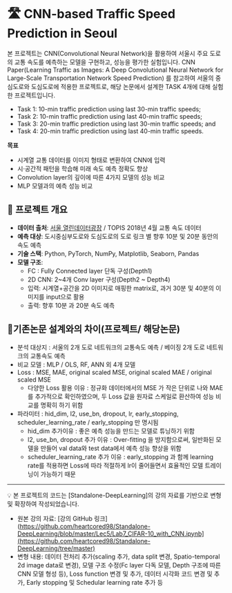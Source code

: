 # 🛣️ CNN-based Traffic Speed Prediction in Seoul

본 프로젝트는 CNN(Convolutional Neural Network)을 활용하여 서울시 주요 도로의 교통 속도를 예측하는 모델을 구현하고, 성능을 평가한 실험입니다.
CNN Paper(Learning Traffic as Images: A Deep Convolutional Neural Network for Large-Scale Transportation Network Speed Prediction) 를 참고하여 서울의 중심도로와 도심도로에 적용한 프로젝트로, 해당 논문에서 설계한 TASK 4개에 대해 실험한 프로젝트입니다.
- Task 1: 10-min traffic prediction using last 30-min traffic speeds;  
- Task 2: 10-min traffic prediction using last 40-min traffic speeds;  
- Task 3: 20-min traffic prediction using last 30-min traffic speeds; and 
- Task 4: 20-min traffic prediction using last 40-min traffic speeds.  


**목표**  
- 시계열 교통 데이터를 이미지 형태로 변환하여 CNN에 입력  
- 시·공간적 패턴을 학습해 미래 속도 예측 정확도 향상
- Convolution layer의 깊이에 따른 4가지 모델의 성능 비교
- MLP 모델과의 예측 성능 비교

## 🧪 프로젝트 개요
- **데이터 출처**: [서울 열린데이터광장](https://data.seoul.go.kr) / TOPIS 2018년 4월 교통 속도 데이터  
- **예측 대상**: 도시중심부도로와 도심도로의 도로 링크 별 향후 10분 및 20분 동안의 속도 예측
- **기술 스택**: Python, PyTorch, NumPy, Matplotlib, Seaborn, Pandas  
- **모델 구조**:
  - FC : Fully Connected layer 단독 구성(Depth1)
  - 2D CNN: 2~4개 Conv layer 구성(Depth2 ~ Depth4)
  - 입력: 시계열+공간을 2D 이미지로 매핑한 matrix로, 과거 30분 및 40분의 이미지를 input으로 활용  
  - 출력: 향후 10분 과 20분 속도 예측
  
## 📐기존논문 설계와의 차이(프로젝트/ 해당논문)
- 분석 대상지 : 서울의 2개 도로 네트워크의 교통속도 예측 / 베이징 2개 도로 네트워크의 교통속도 예측
- 비교 모델 : MLP / OLS, RF, ANN 외 4개 모델
- Loss : MSE, MAE, original scaled MSE, original scaled MAE / original scaled MSE
  - 다양한 Loss 활용 이유 : 정규화 데이터에서의 MSE 가 작은 단위로 나와 MAE를 추가적으로 확인하였으며, 두 Loss 값을 원자료 스케일로 환산하여 성능 비교를 명확히 하기 위함
- 파라미터 : hid_dim, l2, use_bn, dropout, lr, early_stopping, scheduler_learning_rate / early_stopping 만 명시됨
  - hid_dim 추가이유 : 좋은 예측 성능을 만드는 모델로 튜닝하기 위함
  - l2, use_bn, dropout 추가 이유 : Over-fitting 을 방지함으로써, 일반화된 모델을 만들어 val data와 test data에서 예측 성능 향상을 위함
  - scheduler_learning_rate 추가 이유 : early_stopping 과 함께 learning rate를 적용하면 Loss에 따라 적절하게 lr이 줄어들면서 효율적인 모델 트레이닝이 가능하기 때문

---
💡 본 프로젝트의 코드는 [Standalone-DeepLearning]의 강의 자료를 기반으로 변형 및 확장하여 작성되었습니다.

- 원본 강의 자료: [강의 GitHub 링크](https://github.com/heartcored98/Standalone-DeepLearning/blob/master/Lec5/Lab7_CIFAR-10_with_CNN.ipynb](https://github.com/heartcored98/Standalone-DeepLearning/tree/master)
- 변형 내용: 데이터 전처리 추가(scaling 추가, data split 변경, Spatio-temporal 2d image data로 변경), 모델 구조 수정(Fc layer 다독 모델, Depth 구조에 따른 CNN 모델 형성 등), Loss function 변경 및 추가, 데이터 시각화 코드 변경 및 추가, Early stopping 및 Schedular learning rate 추가 등
